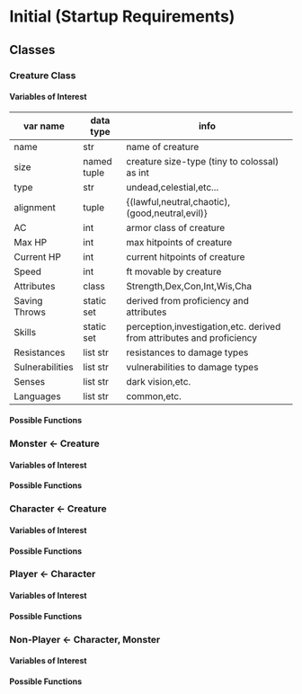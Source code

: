 # Initial (Startup Requirements)

## Classes

### Creature Class

#### Variables of Interest

| var name | data type | info |
|---|----|---|
|name|str|name of creature|
|size|named tuple|creature size-type (tiny to colossal) as int|
|type|str|undead,celestial,etc...|
|alignment|tuple|{(lawful,neutral,chaotic),(good,neutral,evil)}|
|AC|int|armor class of creature|
|Max HP|int|max hitpoints of creature|
|Current HP|int|current hitpoints of creature|
|Speed|int|ft movable by creature|
|Attributes|class|Strength,Dex,Con,Int,Wis,Cha|
|Saving Throws|static set|derived from proficiency and attributes|
|Skills|static set|perception,investigation,etc. derived from attributes and proficiency|
|Resistances|list str|resistances to damage types|
|Sulnerabilities|list str|vulnerabilities to damage types|
|Senses|list str|dark vision,etc.|
|Languages|list str|common,etc.|

#### Possible Functions

### Monster <- Creature
#### Variables of Interest
#### Possible Functions

### Character <- Creature
#### Variables of Interest
#### Possible Functions

### Player <- Character
#### Variables of Interest
#### Possible Functions

### Non-Player <- Character, Monster
#### Variables of Interest
#### Possible Functions